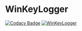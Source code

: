 # WinKeyLogger
[![Codacy Badge](https://app.codacy.com/project/badge/Grade/d00d63f669684f868534908b2d80c1e1)](https://www.codacy.com/gh/mkaraki/WinKeyLogger/dashboard?utm_source=github.com&amp;utm_medium=referral&amp;utm_content=mkaraki/WinKeyLogger&amp;utm_campaign=Badge_Grade)
[![WinKeyLogger](https://github.com/mkaraki/WinKeyLogger/actions/workflows/build.yml/badge.svg)](https://github.com/mkaraki/WinKeyLogger/actions/workflows/build.yml)
